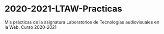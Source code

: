 # 2020-2021-LTAW-Practicas
Mis prácticas de la asignatura Laboratorios de Tecnologías audiovisuales en la Web. Curso 2020-2021
